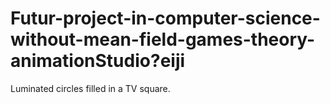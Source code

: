 # Futur-project-in-computer-science-without-mean-field-games-theory-animationStudio?eiji
Luminated circles filled in a TV square.
